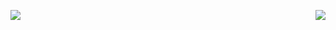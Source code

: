 <img   align="left" src="https://github-readme-stats.vercel.app/api?username=matong0209&locale=cn&line_height=33&show_icons=true&hide=contribs&theme=dark&rank_icon=default&custom_title=我的常用语言"/><img   align="right" src="https://github-readme-stats.vercel.app/api/top-langs/?username=matong0209&locale=cn&line_height=33&theme=dark&langs_count=5&layout=donut&custom_title=我的常用语言"/>
